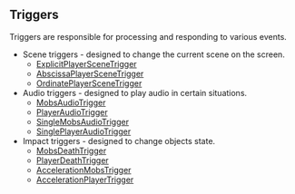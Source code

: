 ## Triggers

 Triggers are responsible for processing and responding to various events.

 * Scene triggers - designed to change the current scene on the screen.
     * [ExplicitPlayerSceneTrigger](ExplicitPlayerSceneTrigger.md)
     * [AbscissaPlayerSceneTrigger](AbscissaPlayerSceneTrigger.md)
     * [OrdinatePlayerSceneTrigger](OrdinatePlayerSceneTrigger.md)
 * Audio triggers - designed to play audio in certain situations.
     * [MobsAudioTrigger](MobsAudioTrigger.md)
     * [PlayerAudioTrigger](PlayerAudioTrigger.md)
     * [SingleMobsAudioTrigger](SingleMobsAudioTrigger.md)
     * [SinglePlayerAudioTrigger](SinglePlayerAudioTrigger.md)
 * Impact triggers - designed to change objects state.
     * [MobsDeathTrigger](MobsDeathTrigger.md)
     * [PlayerDeathTrigger](PlayerDeathTrigger.md)
     * [AccelerationMobsTrigger](AccelerationMobsTrigger.md)
     * [AccelerationPlayerTrigger](AccelerationPlayerTrigger.md)
